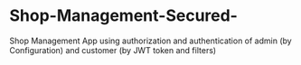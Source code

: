 # Shop-Management-Secured-
Shop Management App using authorization and authentication of admin (by Configuration) and customer (by JWT token and filters)
